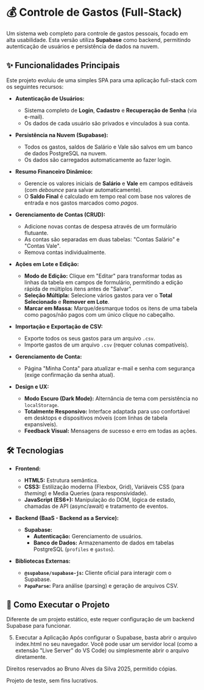 # 💰 Controle de Gastos (Full-Stack)

Um sistema web completo para controle de gastos pessoais, focado em alta usabilidade. Esta versão utiliza **Supabase** como backend, permitindo autenticação de usuários e persistência de dados na nuvem.

## ✨ Funcionalidades Principais

Este projeto evoluiu de uma simples SPA para uma aplicação full-stack com os seguintes recursos:

* **Autenticação de Usuários:**
    * Sistema completo de **Login**, **Cadastro** e **Recuperação de Senha** (via e-mail).
    * Os dados de cada usuário são privados e vinculados à sua conta.

* **Persistência na Nuvem (Supabase):**
    * Todos os gastos, saldos de Salário e Vale são salvos em um banco de dados PostgreSQL na nuvem.
    * Os dados são carregados automaticamente ao fazer login.

* **Resumo Financeiro Dinâmico:**
    * Gerencie os valores iniciais de **Salário** e **Vale** em campos editáveis (com *debounce* para salvar automaticamente).
    * O **Saldo Final** é calculado em tempo real com base nos valores de entrada e nos gastos marcados como *pagos*.

* **Gerenciamento de Contas (CRUD):**
    * Adicione novas contas de despesa através de um formulário flutuante.
    * As contas são separadas em duas tabelas: "Contas Salário" e "Contas Vale".
    * Remova contas individualmente.

* **Ações em Lote e Edição:**
    * **Modo de Edição:** Clique em "Editar" para transformar todas as linhas da tabela em campos de formulário, permitindo a edição rápida de múltiplos itens antes de "Salvar".
    * **Seleção Múltipla:** Selecione vários gastos para ver o **Total Selecionado** e **Remover em Lote**.
    * **Marcar em Massa:** Marque/desmarque todos os itens de uma tabela como pagos/não pagos com um único clique no cabeçalho.

* **Importação e Exportação de CSV:**
    * Exporte todos os seus gastos para um arquivo `.csv`.
    * Importe gastos de um arquivo `.csv` (requer colunas compatíveis).

* **Gerenciamento de Conta:**
    * Página "Minha Conta" para atualizar e-mail e senha com segurança (exige confirmação da senha atual).

* **Design e UX:**
    * **Modo Escuro (Dark Mode):** Alternância de tema com persistência no `localStorage`.
    * **Totalmente Responsivo:** Interface adaptada para uso confortável em desktops e dispositivos móveis (com linhas de tabela expansíveis).
    * **Feedback Visual:** Mensagens de sucesso e erro em todas as ações.

## 🛠️ Tecnologias

* **Frontend:**
    * **HTML5:** Estrutura semântica.
    * **CSS3:** Estilização moderna (Flexbox, Grid), Variáveis CSS (para *theming*) e Media Queries (para responsividade).
    * **JavaScript (ES6+):** Manipulação do DOM, lógica de estado, chamadas de API (async/await) e tratamento de eventos.

* **Backend (BaaS - Backend as a Service):**
    * **Supabase:**
        * **Autenticação:** Gerenciamento de usuários.
        * **Banco de Dados:** Armazenamento de dados em tabelas PostgreSQL (`profiles` e `gastos`).

* **Bibliotecas Externas:**
    * **`@supabase/supabase-js`:** Cliente oficial para interagir com o Supabase.
    * **`PapaParse`:** Para análise (parsing) e geração de arquivos CSV.

## 🚀 Como Executar o Projeto

Diferente de um projeto estático, este requer configuração de um backend Supabase para funcionar.

5. Executar a Aplicação
Após configurar o Supabase, basta abrir o arquivo index.html no seu navegador. Você pode usar um servidor local (como a extensão "Live Server" do VS Code) ou simplesmente abrir o arquivo diretamente.

Direitos reservados ao Bruno Alves da Silva 2025, permitido cópias.

Projeto de teste, sem fins lucrativos.